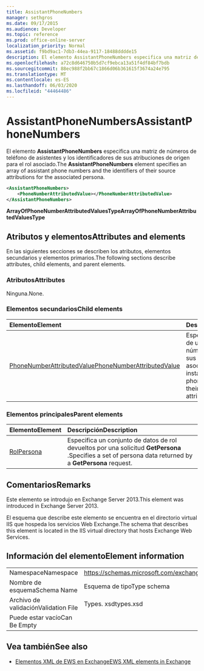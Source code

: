 ```yaml
---
title: AssistantPhoneNumbers
manager: sethgros
ms.date: 09/17/2015
ms.audience: Developer
ms.topic: reference
ms.prod: office-online-server
localization_priority: Normal
ms.assetid: f9bd9ac1-7db3-44ea-9117-18488dddde15
description: El elemento AssistantPhoneNumbers especifica una matriz de números de teléfono de asistentes y los identificadores de sus atribuciones de origen para el rol asociado.
ms.openlocfilehash: a72c8d646750b5d7cf9ebca13a51f4df84bf7bdb
ms.sourcegitcommit: 88ec988f2bb67c1866d06b361615f3674a24e795
ms.translationtype: MT
ms.contentlocale: es-ES
ms.lasthandoff: 06/03/2020
ms.locfileid: "44464486"
---
```

# <a name="assistantphonenumbers"></a><span data-ttu-id="665e7-103">AssistantPhoneNumbers</span><span class="sxs-lookup"><span data-stu-id="665e7-103">AssistantPhoneNumbers</span></span>

<span data-ttu-id="665e7-104">El elemento **AssistantPhoneNumbers** especifica una matriz de números de teléfono de asistentes y los identificadores de sus atribuciones de origen para el rol asociado.</span><span class="sxs-lookup"><span data-stu-id="665e7-104">The **AssistantPhoneNumbers** element specifies an array of assistant phone numbers and the identifiers of their source attributions for the associated persona.</span></span> 
  
```XML
<AssistantPhoneNumbers>
    <PhoneNumberAttributedValue></PhoneNumberAttributedValue>
</AssistantPhoneNumbers>
```

 <span data-ttu-id="665e7-105">**ArrayOfPhoneNumberAttributedValuesType**</span><span class="sxs-lookup"><span data-stu-id="665e7-105">**ArrayOfPhoneNumberAttributedValuesType**</span></span>
## <a name="attributes-and-elements"></a><span data-ttu-id="665e7-106">Atributos y elementos</span><span class="sxs-lookup"><span data-stu-id="665e7-106">Attributes and elements</span></span>

<span data-ttu-id="665e7-107">En las siguientes secciones se describen los atributos, elementos secundarios y elementos primarios.</span><span class="sxs-lookup"><span data-stu-id="665e7-107">The following sections describe attributes, child elements, and parent elements.</span></span>
  
### <a name="attributes"></a><span data-ttu-id="665e7-108">Atributos</span><span class="sxs-lookup"><span data-stu-id="665e7-108">Attributes</span></span>

<span data-ttu-id="665e7-109">Ninguna.</span><span class="sxs-lookup"><span data-stu-id="665e7-109">None.</span></span>
  
### <a name="child-elements"></a><span data-ttu-id="665e7-110">Elementos secundarios</span><span class="sxs-lookup"><span data-stu-id="665e7-110">Child elements</span></span>

|<span data-ttu-id="665e7-111">**Elemento**</span><span class="sxs-lookup"><span data-stu-id="665e7-111">**Element**</span></span>|<span data-ttu-id="665e7-112">**Descripción**</span><span class="sxs-lookup"><span data-stu-id="665e7-112">**Description**</span></span>|
|:-----|:-----|
|[<span data-ttu-id="665e7-113">PhoneNumberAttributedValue</span><span class="sxs-lookup"><span data-stu-id="665e7-113">PhoneNumberAttributedValue</span></span>](phonenumberattributedvalue.md) <br/> |<span data-ttu-id="665e7-114">Especifica una instancia de una matriz de números de teléfono y sus atribuciones asociadas.</span><span class="sxs-lookup"><span data-stu-id="665e7-114">Specifies an instance of an array of phone numbers and their associated attributions.</span></span>  <br/> |
   
### <a name="parent-elements"></a><span data-ttu-id="665e7-115">Elementos principales</span><span class="sxs-lookup"><span data-stu-id="665e7-115">Parent elements</span></span>

|<span data-ttu-id="665e7-116">**Elemento**</span><span class="sxs-lookup"><span data-stu-id="665e7-116">**Element**</span></span>|<span data-ttu-id="665e7-117">**Descripción**</span><span class="sxs-lookup"><span data-stu-id="665e7-117">**Description**</span></span>|
|:-----|:-----|
|[<span data-ttu-id="665e7-118">Rol</span><span class="sxs-lookup"><span data-stu-id="665e7-118">Persona</span></span>](persona.md) <br/> |<span data-ttu-id="665e7-119">Especifica un conjunto de datos de rol devueltos por una solicitud **GetPersona** .</span><span class="sxs-lookup"><span data-stu-id="665e7-119">Specifies a set of persona data returned by a **GetPersona** request.</span></span>  <br/> |
   
## <a name="remarks"></a><span data-ttu-id="665e7-120">Comentarios</span><span class="sxs-lookup"><span data-stu-id="665e7-120">Remarks</span></span>

<span data-ttu-id="665e7-121">Este elemento se introdujo en Exchange Server 2013.</span><span class="sxs-lookup"><span data-stu-id="665e7-121">This element was introduced in Exchange Server 2013.</span></span>
  
<span data-ttu-id="665e7-122">El esquema que describe este elemento se encuentra en el directorio virtual IIS que hospeda los servicios Web Exchange.</span><span class="sxs-lookup"><span data-stu-id="665e7-122">The schema that describes this element is located in the IIS virtual directory that hosts Exchange Web Services.</span></span>
  
## <a name="element-information"></a><span data-ttu-id="665e7-123">Información del elemento</span><span class="sxs-lookup"><span data-stu-id="665e7-123">Element information</span></span>

|||
|:-----|:-----|
|<span data-ttu-id="665e7-124">Namespace</span><span class="sxs-lookup"><span data-stu-id="665e7-124">Namespace</span></span>  <br/> |https://schemas.microsoft.com/exchange/services/2006/types  <br/> |
|<span data-ttu-id="665e7-125">Nombre de esquema</span><span class="sxs-lookup"><span data-stu-id="665e7-125">Schema Name</span></span>  <br/> |<span data-ttu-id="665e7-126">Esquema de tipo</span><span class="sxs-lookup"><span data-stu-id="665e7-126">Type schema</span></span>  <br/> |
|<span data-ttu-id="665e7-127">Archivo de validación</span><span class="sxs-lookup"><span data-stu-id="665e7-127">Validation File</span></span>  <br/> |<span data-ttu-id="665e7-128">Types. xsd</span><span class="sxs-lookup"><span data-stu-id="665e7-128">types.xsd</span></span>  <br/> |
|<span data-ttu-id="665e7-129">Puede estar vacío</span><span class="sxs-lookup"><span data-stu-id="665e7-129">Can Be Empty</span></span>  <br/> ||
   
## <a name="see-also"></a><span data-ttu-id="665e7-130">Vea también</span><span class="sxs-lookup"><span data-stu-id="665e7-130">See also</span></span>

- [<span data-ttu-id="665e7-131">Elementos XML de EWS en Exchange</span><span class="sxs-lookup"><span data-stu-id="665e7-131">EWS XML elements in Exchange</span></span>](ews-xml-elements-in-exchange.md)

